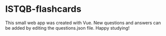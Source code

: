 # ISTQB-flashcards

This small web app was created with Vue. New questions and answers can be added by editing the questions.json file. Happy studying!

